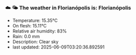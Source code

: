 ### ☁️ 🌤️  The weather in Florianópolis is: Florianópolis

- Temperature: 15.35°C
- On flesh: 15.11°C
- Relative air humidity: 83%
- Rain: 0.0 mm
- Description: Clear sky
- last updated: 2025-06-09T03:20:36.892591
